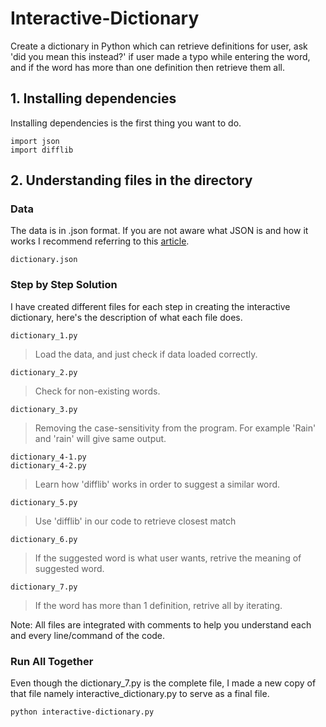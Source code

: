 # Interactive-Dictionary
Create a dictionary in Python which can retrieve definitions for user, ask 'did you mean this instead?' if user made a typo while entering the word, and if the word has more than one definition then retrieve them all.

## 1. Installing dependencies

Installing dependencies is the first thing you want to do.
```
import json
import difflib
```

## 2. Understanding files in the directory

### Data
The data is in .json format. If you are not aware what JSON is and how it works I recommend referring to this [article](https://developers.squarespace.com/what-is-json/).
```
dictionary.json
```

### Step by Step Solution
I have created different files for each step in creating the interactive dictionary, here's the description of what each file does. 

``` 
dictionary_1.py
```
> Load the data, and just check if data loaded correctly.

```
dictionary_2.py
```
> Check for non-existing words.

```
dictionary_3.py
```
> Removing the case-sensitivity from the program. For example 'Rain' and 'rain' will give same output.

```
dictionary_4-1.py
dictionary_4-2.py
```
> Learn how 'difflib' works in order to suggest a similar word.

```
dictionary_5.py
```
> Use 'difflib' in our code to retrieve closest match

```
dictionary_6.py
```
> If the suggested word is what user wants, retrive the meaning of suggested word.

```
dictionary_7.py
```
> If the word has more than 1 definition, retrive all by iterating.

Note: All files are integrated with comments to help you understand each and every line/command of the code.

### Run All Together
Even though the dictionary_7.py is the complete file, I made a new copy of that file namely interactive_dictionary.py to serve as a final file.
```
python interactive-dictionary.py
```
